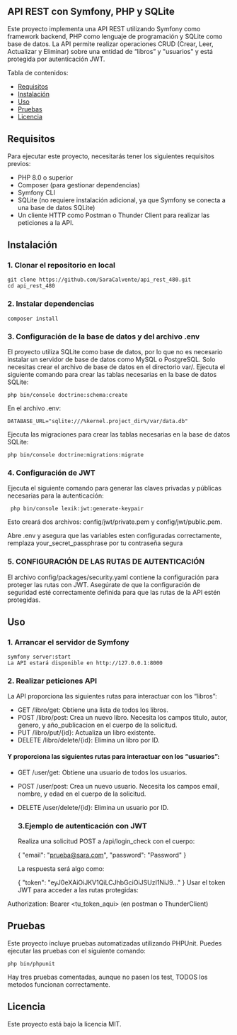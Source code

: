 ## API REST con Symfony, PHP y SQLite

Este proyecto implementa una API REST utilizando Symfony como framework backend, PHP como lenguaje de programación y SQLite como base de datos. 
La API permite realizar operaciones CRUD (Crear, Leer, Actualizar y Eliminar) sobre una entidad de “libros” y "usuarios" y está protegida por autenticación JWT.

Tabla de contenidos:

- [Requisitos](#requisitos)
- [Instalación](#instalación)
- [Uso](#uso)
- [Pruebas](#pruebas)
- [Licencia](#licencia)


## Requisitos

Para ejecutar este proyecto, necesitarás tener los siguientes requisitos previos:
- PHP 8.0 o superior
- Composer (para gestionar dependencias)
- Symfony CLI
- SQLite (no requiere instalación adicional, ya que Symfony se conecta a una base de datos SQLite)
- Un cliente HTTP como Postman o Thunder Client para realizar las peticiones a la API.



 ## Instalación
 
 ### 1. Clonar el repositorio en local
  
    git clone https://github.com/SaraCalvente/api_rest_480.git
    cd api_rest_480
  
 ### 2. Instalar dependencias
  
    composer install

 ### 3. Configuración de la base de datos y del archivo .env
  
  El proyecto utiliza SQLite como base de datos, por lo que no es necesario instalar un servidor de base de datos como MySQL o PostgreSQL. 
  Solo necesitas crear el archivo de base de datos en el directorio var/.
  Ejecuta el siguiente comando para crear las tablas necesarias en la base de datos SQLite: 
    
    php bin/console doctrine:schema:create

  En el archivo .env:
  
  	DATABASE_URL="sqlite:///%kernel.project_dir%/var/data.db"

  Ejecuta las migraciones para crear las tablas necesarias en la base de datos SQLite:

  	php bin/console doctrine:migrations:migrate	
  
 ### 4. Configuración de JWT
  
  Ejecuta el siguiente comando para generar las claves privadas y públicas necesarias para la autenticación: 
        
     php bin/console lexik:jwt:generate-keypair 
  
  Esto creará dos archivos: config/jwt/private.pem y config/jwt/public.pem.

  Abre .env y asegura que las variables esten configuradas correctamente, remplaza your_secret_passphrase por tu contraseña segura

 ### 5. CONFIGURACIÓN DE LAS RUTAS DE AUTENTICACIÓN
  
  El archivo config/packages/security.yaml contiene la configuración para proteger las rutas con JWT.
  Asegúrate de que la configuración de seguridad esté correctamente definida para que las rutas de la API estén protegidas.

  
  
  ## Uso
 
  ### 1. Arrancar el servidor de Symfony
    
    symfony server:start
    La API estará disponible en http://127.0.0.1:8000

  ### 2. Realizar peticiones API

   La API proporciona las siguientes rutas para interactuar con los “libros”:
   
- GET /libro/get: Obtiene una lista de todos los libros.
- POST /libro/post: Crea un nuevo libro. Necesita los campos titulo, autor, genero, y año_publicacion en el cuerpo de la solicitud.
- PUT /libro/put/{id}: Actualiza un libro existente.
- DELETE /libro/delete/{id}: Elimina un libro por ID.

 #### Y  proporciona las siguientes rutas para interactuar con los “usuarios”:
  
- GET /user/get: Obtiene una usuario de todos los usuarios.
- POST /user/post: Crea un nuevo usuario. Necesita los campos email, nombre, y edad en el cuerpo de la solicitud.
- DELETE /user/delete/{id}: Elimina un usuario por ID.

  ### 3.Ejemplo de autenticación con JWT
    
   Realiza una solicitud POST a /api/login_check con el cuerpo:

    {
    "email": "prueba@sara.com",
    "password": "Password"
    }

  La respuesta será algo como:

    {
      "token": "eyJ0eXAiOiJKV1QiLCJhbGciOiJSUzI1NiJ9..."
    }
Usar el token JWT para acceder a las rutas protegidas:

Authorization: Bearer <tu_token_aqui> (en postman o ThunderClient)

## Pruebas

Este proyecto incluye pruebas automatizadas utilizando PHPUnit. Puedes ejecutar las pruebas con el siguiente comando:

	php bin/phpunit	

Hay tres pruebas comentadas, aunque no pasen los test, TODOS los metodos funcionan correctamente.

## Licencia

Este proyecto está bajo la licencia MIT.
 
